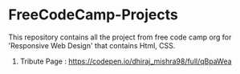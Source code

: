 # FreeCodeCamp-Projects
This repository contains all the project from free code camp org for 'Responsive Web Design' that contains Html, CSS. 

1. Tribute Page : https://codepen.io/dhiraj_mishra98/full/qBpaWea
